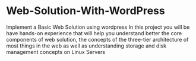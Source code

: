 # Web-Solution-With-WordPress
Implement a Basic Web Solution using wordpress
In this project you will be have hands-on experience that will help you understand better the core components of web solution, the concepts of the three-tier architecture of most things in the web as well as understanding storage and disk management concepts on Linux Servers
